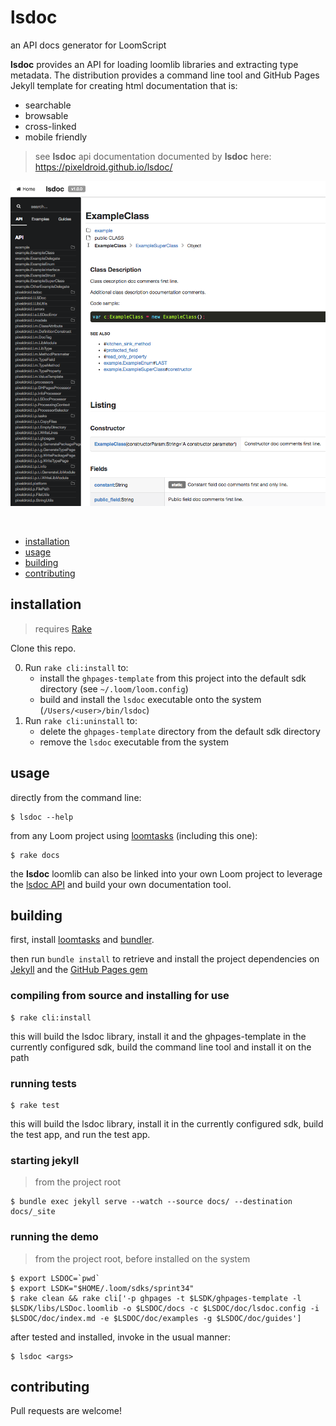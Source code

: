 # lsdoc

an API docs generator for LoomScript

**lsdoc** provides an API for loading loomlib libraries and extracting type metadata. The distribution provides a command line tool and GitHub Pages Jekyll template for creating html documentation that is:
* searchable
* browsable
* cross-linked
* mobile friendly

> see **lsdoc** api documentation documented by **lsdoc** here: https://pixeldroid.github.io/lsdoc/

![lsdoc screenshot](lsdoc-screenshot.png)

<br/>

- [installation](#installation)
- [usage](#usage)
- [building](#building)
- [contributing](#contributing)


## installation

> requires [Rake][rake]

Clone this repo.

0. Run `rake cli:install` to:
    * install the `ghpages-template` from this project into the default sdk directory (see `~/.loom/loom.config`)
    * build and install the `lsdoc` executable onto the system (`/Users/<user>/bin/lsdoc`)
0. Run `rake cli:uninstall` to:
    * delete the `ghpages-template` directory from the default sdk directory
    * remove the `lsdoc` executable from the system


## usage

directly from the command line:

    $ lsdoc --help

from any Loom project using [loomtasks][loomtasks] (including this one):

    $ rake docs

the **lsdoc** loomlib can also be linked into your own Loom project to leverage the [lsdoc API][lsdoc-api] and build your own documentation tool.


## building

first, install [loomtasks][loomtasks] and [bundler][bundler].

then run `bundle install` to retrieve and install the project dependencies on [Jekyll][jekyll] and the [GitHub Pages gem][ghpages-gem]

### compiling from source and installing for use

    $ rake cli:install

this will build the lsdoc library, install it and the ghpages-template in the currently configured sdk, build the command line tool and install it on the path

### running tests

    $ rake test

this will build the lsdoc library, install it in the currently configured sdk, build the test app, and run the test app.

### starting jekyll
> from the project root

    $ bundle exec jekyll serve --watch --source docs/ --destination docs/_site

### running the demo
> from the project root, before installed on the system

    $ export LSDOC=`pwd`
    $ export LSDK="$HOME/.loom/sdks/sprint34"
    $ rake clean && rake cli['-p ghpages -t $LSDK/ghpages-template -l $LSDK/libs/LSDoc.loomlib -o $LSDOC/docs -c $LSDOC/doc/lsdoc.config -i $LSDOC/doc/index.md -e $LSDOC/doc/examples -g $LSDOC/doc/guides']

after tested and installed, invoke in the usual manner:

    $ lsdoc <args>


## contributing

Pull requests are welcome!



[bundler]: http://bundler.io "Manage your Ruby application's gem dependencies"
[ghpages-gem]: https://github.com/github/pages-gem "A simple Ruby Gem to bootstrap dependencies for setting up and maintaining a local Jekyll environment in sync with GitHub Pages"
[jekyll]: https://jekyllrb.com/ "Jekyll is a blog-aware, static site generator in Ruby"
[loomtasks]: https://github.com/pixeldroid/loomtasks "Rake tasks for working with loomlibs"
[lsdoc-api]: https://pixeldroid.github.io/lsdoc/ "API docs for lsdoc"
[rake]: https://github.com/ruby/rake "A make-like build utility for Ruby"
